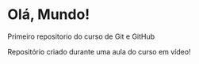 # Olá, Mundo!
 Primeiro repositorio do curso de Git e GitHub

Repositório criado durante uma aula do curso em vídeo!